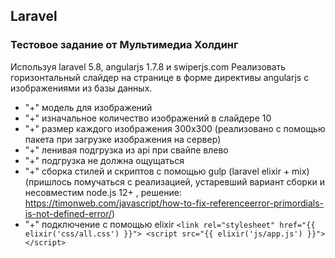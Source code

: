 

## Laravel

### Тестовое задание от Мультимедиа Холдинг

Используя laravel 5.8, angularjs 1.7.8 и swiperjs.com 
Реализовать горизонтальный слайдер на странице в форме директивы angularjs с изображениями из базы данных. 
- "+" модель для изображений 
- "+" изначальное количество изображений в слайдере 10 
- "+" размер каждого изображения 300x300 
(реализовано с помощью пакета при загрузке изображения на сервер)
- "+" ленивая подгрузка из api при свайпе влево 
- "+" подгрузка не должна ощущаться 
- "+" сборка стилей и скриптов с помощью gulp (laravel elixir + mix) 
(пришлось помучаться с реализацией, устаревший вариант сборки и несовместим node.js 12+ , 
решение: https://timonweb.com/javascript/how-to-fix-referenceerror-primordials-is-not-defined-error/)
- "+" подключение с помощью
elixir ```<link rel="stylesheet" href="{{ elixir('css/all.css') }}"> <script src="{{ elixir('js/app.js') }}"></script>```
